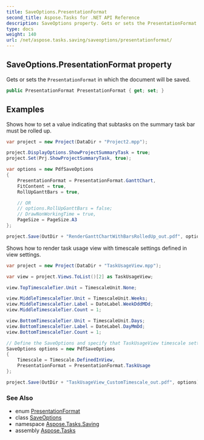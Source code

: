 ```yaml
---
title: SaveOptions.PresentationFormat
second_title: Aspose.Tasks for .NET API Reference
description: SaveOptions property. Gets or sets the PresentationFormat in which the document will be saved
type: docs
weight: 140
url: /net/aspose.tasks.saving/saveoptions/presentationformat/
---
```

## SaveOptions.PresentationFormat property

Gets or sets the `PresentationFormat` in which the document will be saved.

```csharp
public PresentationFormat PresentationFormat { get; set; }
```

## Examples

Shows how to set a value indicating that subtasks on the summary task bar must be rolled up.

```csharp
var project = new Project(DataDir + "Project2.mpp");

project.DisplayOptions.ShowProjectSummaryTask = true;
project.Set(Prj.ShowProjectSummaryTask, true);

var options = new PdfSaveOptions
{
    PresentationFormat = PresentationFormat.GanttChart,
    FitContent = true,
    RollUpGanttBars = true,

    // OR
    // options.RollUpGanttBars = false;
    // DrawNonWorkingTime = true,
    PageSize = PageSize.A3
};

project.Save(OutDir + "RenderGanttChartWithBarsRolledUp_out.pdf", options);
```

Shows how to render task usage view with timescale settings defined in view settings.

```csharp
var project = new Project(DataDir + "TaskUsageView.mpp");

var view = project.Views.ToList()[2] as TaskUsageView;

view.TopTimescaleTier.Unit = TimescaleUnit.None;

view.MiddleTimescaleTier.Unit = TimescaleUnit.Weeks;
view.MiddleTimescaleTier.Label = DateLabel.WeekDddMDd;
view.MiddleTimescaleTier.Count = 1;

view.BottomTimescaleTier.Unit = TimescaleUnit.Days;
view.BottomTimescaleTier.Label = DateLabel.DayMmDd;
view.BottomTimescaleTier.Count = 1;

// Define the SaveOptions and specify that TaskUsageView timescale settings should be used.
SaveOptions options = new PdfSaveOptions
{
    Timescale = Timescale.DefinedInView,
    PresentationFormat = PresentationFormat.TaskUsage
};

project.Save(OutDir + "TaskUsageView_CustomTimescale_out.pdf", options);
```

### See Also

* enum [PresentationFormat](../../../aspose.tasks.visualization/presentationformat/)
* class [SaveOptions](../)
* namespace [Aspose.Tasks.Saving](../../saveoptions/)
* assembly [Aspose.Tasks](../../../)



